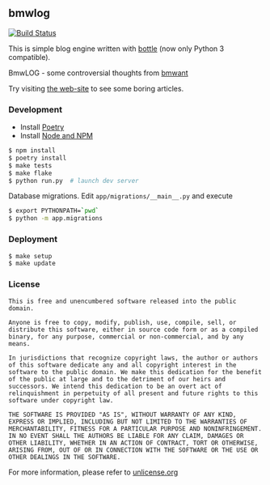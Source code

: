 ## bmwlog

[![Build Status](https://travis-ci.org/bmwant/bmwlog.svg?branch=master)](https://travis-ci.org/bmwant/bmwlog)

This is simple blog engine written with [bottle](https://bottlepy.org/docs/dev/)
(now only Python 3 compatible).

BmwLOG - some controversial thoughts from [bmwant](https://twitter.com/bmwant)

Try visiting [the web-site](http://bmwlog.pp.ua/) to see some boring articles.

### Development

* Install [Poetry](https://poetry.eustace.io/docs/#installation)
* Install [Node and NPM](https://nodejs.org/en/download/)

```bash
$ npm install
$ poetry install
$ make tests
$ make flake
$ python run.py  # launch dev server
```

Database migrations. Edit `app/migrations/__main__.py` and execute

```bash
$ export PYTHONPATH=`pwd`
$ python -m app.migrations
```

### Deployment

```bash
$ make setup
$ make update
```

### License

    This is free and unencumbered software released into the public domain.

    Anyone is free to copy, modify, publish, use, compile, sell, or
    distribute this software, either in source code form or as a compiled
    binary, for any purpose, commercial or non-commercial, and by any
    means.

    In jurisdictions that recognize copyright laws, the author or authors
    of this software dedicate any and all copyright interest in the
    software to the public domain. We make this dedication for the benefit
    of the public at large and to the detriment of our heirs and
    successors. We intend this dedication to be an overt act of
    relinquishment in perpetuity of all present and future rights to this
    software under copyright law.

    THE SOFTWARE IS PROVIDED "AS IS", WITHOUT WARRANTY OF ANY KIND,
    EXPRESS OR IMPLIED, INCLUDING BUT NOT LIMITED TO THE WARRANTIES OF
    MERCHANTABILITY, FITNESS FOR A PARTICULAR PURPOSE AND NONINFRINGEMENT.
    IN NO EVENT SHALL THE AUTHORS BE LIABLE FOR ANY CLAIM, DAMAGES OR
    OTHER LIABILITY, WHETHER IN AN ACTION OF CONTRACT, TORT OR OTHERWISE,
    ARISING FROM, OUT OF OR IN CONNECTION WITH THE SOFTWARE OR THE USE OR
    OTHER DEALINGS IN THE SOFTWARE.

For more information, please refer to [unlicense.org](http://unlicense.org)
